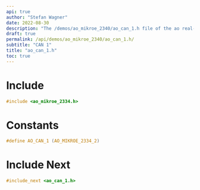 ```yaml
---
api: true
author: "Stefan Wagner"
date: 2022-08-30
description: "The /demos/ao_mikroe_2340/ao_can_1.h file of the ao real-time operating system."
draft: true
permalink: /api/demos/ao_mikroe_2340/ao_can_1.h/
subtitle: "CAN 1"
title: "ao_can_1.h"
toc: true
---
```


# Include

```c
#include <ao_mikroe_2334.h>
```

# Constants

```c
#define AO_CAN_1 (AO_MIKROE_2334_2)
```

# Include Next

```c
#include_next <ao_can_1.h>
```
